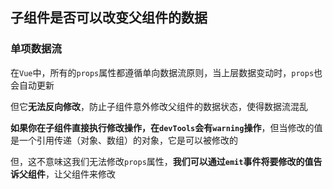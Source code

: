 ## 子组件是否可以改变父组件的数据


### 单项数据流

在`Vue`中，所有的`props`属性都遵循单向数据流原则，当上层数据变动时，`props`也会自动更新

但它**无法反向修改**，防止子组件意外修改父组件的数据状态，使得数据流混乱

**如果你在子组件直接执行修改操作，在`devTools`会有`warning`操作**，但当修改的值是一个引用传递（对象、数组）的对象，它是可以被修改的

但，这不意味这我们无法修改`props`属性，**我们可以通过`emit`事件将要修改的值告诉父组件**，让父组件来修改
